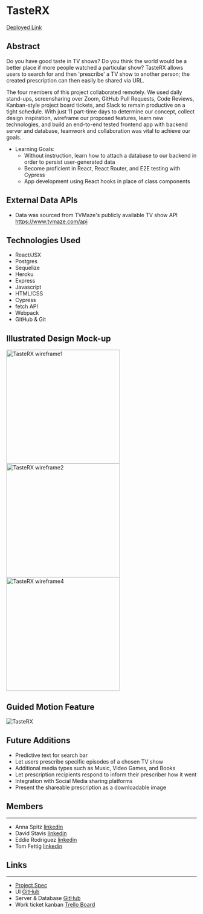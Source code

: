 # TasteRX

[Deployed Link](https://tasterx.herokuapp.com/)

## Abstract
Do you have good taste in TV shows?  Do you think the world would be a better place if more people watched a particular show?  TasteRX allows users to search for and then 'prescribe' a TV show to another person; the created prescription can then easily be shared via URL.

The four members of this project collaborated remotely. We used daily stand-ups, screensharing over Zoom, GitHub Pull Requests, Code Reviews, Kanban-style project board tickets, and Slack to remain productive on a tight schedule. With just 11 part-time days to determine our concept, collect design inspiration, wireframe our proposed features, learn new technologies, and build an end-to-end tested frontend app with backend server and database, teamwork and collaboration was vital to achieve our goals.

* Learning Goals:
    * Without instruction, learn how to attach a database to our backend in order to persist user-generated data
    * Become proficient in React, React Router, and E2E testing with Cypress
    * App development using React hooks in place of class components

## External Data APIs
- Data was sourced from TVMaze's publicly available TV show API https://www.tvmaze.com/api

## Technologies Used
- React/JSX
- Postgres
- Sequelize
- Heroku
- Express
- Javascript
- HTML/CSS
- Cypress
- fetch API 
- Webpack
- GitHub & Git

## Illustrated Design Mock-up
<img width="300" alt="TasteRX wireframe1" src="https://user-images.githubusercontent.com/100659793/191032835-4c35fdeb-31bb-43cf-9b94-f2b54643d0c6.png">
<img width="300" alt="TasteRX wireframe2" src="https://user-images.githubusercontent.com/100659793/191033284-0459a8a5-6a0a-4cf0-8b75-8d1a251227c7.png">
<img width="300" alt="TasteRX wireframe4" src="https://user-images.githubusercontent.com/100659793/191033608-7eb3c94d-1482-444b-9476-8a953b8bd9e0.png">

## Guided Motion Feature
![TasteRX](https://user-images.githubusercontent.com/100659793/191097627-a2c861c0-2d55-4ee7-93ca-d6ae003163cb.gif)


## Future Additions 
* Predictive text for search bar
* Let users prescribe specific episodes of a chosen TV show 
* Additional media types such as Music, Video Games, and Books
* Let prescription recipients respond to inform their prescriber how it went
* Integration with Social Media sharing platforms
* Present the shareable prescription as a downloadable image


## Members
__________________________
- Anna Spitz [linkedin](https://www.linkedin.com/in/aspitz1/)
- David Stavis [linkedin](https://www.linkedin.com/in/dstavis/)
- Eddie Rodriguez [linkedin](https://www.linkedin.com/in/edward-rodriguez-1b497423b/)
- Tom Fettig [linkedin](https://www.linkedin.com/in/tom-fettig-86323a115/)

## Links
__________________________
- [Project Spec](https://frontend.turing.edu/projects/module-3/stretch.html)
- UI [GitHub](https://github.com/dstavis/tasterx)
- Server & Database [GitHub](https://github.com/dstavis/tasterx-api)
- Work ticket kanban [Trello Board](https://trello.com/b/X48waU4e/tasterx)
